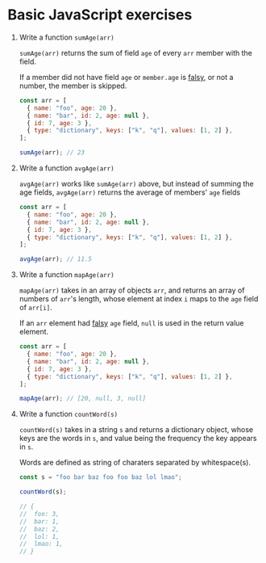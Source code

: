 # Basic JavaScript exercises

1. Write a function `sumAge(arr)`

   `sumAge(arr)` returns the sum of field `age` of every `arr` member
   with the field.

   If a member did not have field `age` or `member.age` is [falsy](https://developer.mozilla.org/en-US/docs/Glossary/Falsy),
   or not a number, the member is skipped.

   ```javascript
   const arr = [
     { name: "foo", age: 20 },
     { name: "bar", id: 2, age: null },
     { id: 7, age: 3 },
     { type: "dictionary", keys: ["k", "q"], values: [1, 2] },
   ];

   sumAge(arr); // 23
   ```

2. Write a function `avgAge(arr)`

   `avgAge(arr)` works like `sumAge(arr)` above, but instead of summing the age fields,
   `avgAge(arr)` returns the average of members' `age` fields

   ```javascript
   const arr = [
     { name: "foo", age: 20 },
     { name: "bar", id: 2, age: null },
     { id: 7, age: 3 },
     { type: "dictionary", keys: ["k", "q"], values: [1, 2] },
   ];

   avgAge(arr); // 11.5
   ```

3. Write a function `mapAge(arr)`

   `mapAge(arr)` takes in an array of objects `arr`, and returns an array of numbers
   of `arr`'s length, whose element at index `i` maps to the `age` field of `arr[i]`.

   If an `arr` element had [falsy](https://developer.mozilla.org/en-US/docs/Glossary/Falsy)
   `age` field, `null` is used in the return value element.

   ```javascript
   const arr = [
     { name: "foo", age: 20 },
     { name: "bar", id: 2, age: null },
     { id: 7, age: 3 },
     { type: "dictionary", keys: ["k", "q"], values: [1, 2] },
   ];

   mapAge(arr); // [20, null, 3, null]
   ```

4. Write a function `countWord(s)`

   `countWord(s)` takes in a string `s` and returns a dictionary object,
   whose keys are the words in `s`, and value being the frequency the key appears
   in `s`.

   Words are defined as string of charaters separated by whitespace(s).

   ```javascript
   const s = "foo bar baz foo foo baz lol lmao";

   countWord(s);

   // {
   //  foo: 3,
   //  bar: 1,
   //  baz: 2,
   //  lol: 1,
   //  lmao: 1,
   // }
   ```
